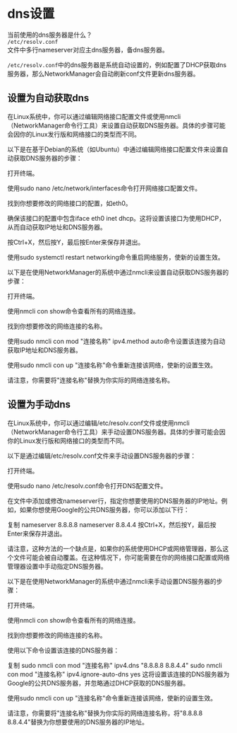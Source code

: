 # dns设置

当前使用的dns服务器是什么？  
`/etc/resolv.conf`  
文件中多行nameserver对应主dns服务器，备dns服务器。  

`/etc/resolv.conf`中的dns服务器是系统自动设置的，例如配置了DHCP获取dns服务器，那么NetworkManager会自动刷新conf文件更新dns服务器。

## 设置为自动获取dns
在Linux系统中，你可以通过编辑网络接口配置文件或使用nmcli（NetworkManager命令行工具）来设置自动获取DNS服务器。具体的步骤可能会因你的Linux发行版和网络接口的类型而不同。

以下是在基于Debian的系统（如Ubuntu）中通过编辑网络接口配置文件来设置自动获取DNS服务器的步骤：

打开终端。

使用sudo nano /etc/network/interfaces命令打开网络接口配置文件。

找到你想要修改的网络接口的配置，如eth0。

确保该接口的配置中包含iface eth0 inet dhcp。这将设置该接口为使用DHCP，从而自动获取IP地址和DNS服务器。

按Ctrl+X，然后按Y，最后按Enter来保存并退出。

使用sudo systemctl restart networking命令重启网络服务，使新的设置生效。

以下是在使用NetworkManager的系统中通过nmcli来设置自动获取DNS服务器的步骤：

打开终端。

使用nmcli con show命令查看所有的网络连接。

找到你想要修改的网络连接的名称。

使用sudo nmcli con mod "连接名称" ipv4.method auto命令设置该连接为自动获取IP地址和DNS服务器。

使用sudo nmcli con up "连接名称"命令重新连接该网络，使新的设置生效。

请注意，你需要将"连接名称"替换为你实际的网络连接名称。

## 设置为手动dns
在Linux系统中，你可以通过编辑/etc/resolv.conf文件或使用nmcli（NetworkManager命令行工具）来手动设置DNS服务器。具体的步骤可能会因你的Linux发行版和网络接口的类型而不同。

以下是通过编辑/etc/resolv.conf文件来手动设置DNS服务器的步骤：

打开终端。

使用sudo nano /etc/resolv.conf命令打开DNS配置文件。

在文件中添加或修改nameserver行，指定你想要使用的DNS服务器的IP地址。例如，如果你想使用Google的公共DNS服务器，你可以添加以下行：

复制
nameserver 8.8.8.8
nameserver 8.8.4.4
按Ctrl+X，然后按Y，最后按Enter来保存并退出。

请注意，这种方法的一个缺点是，如果你的系统使用DHCP或网络管理器，那么这个文件可能会被自动覆盖。在这种情况下，你可能需要在你的网络接口配置或网络管理器设置中手动指定DNS服务器。

以下是在使用NetworkManager的系统中通过nmcli来手动设置DNS服务器的步骤：

打开终端。

使用nmcli con show命令查看所有的网络连接。

找到你想要修改的网络连接的名称。

使用以下命令设置该连接的DNS服务器：

复制
sudo nmcli con mod "连接名称" ipv4.dns "8.8.8.8 8.8.4.4"
sudo nmcli con mod "连接名称" ipv4.ignore-auto-dns yes
这将设置该连接的DNS服务器为Google的公共DNS服务器，并忽略通过DHCP获取的DNS服务器。

使用sudo nmcli con up "连接名称"命令重新连接该网络，使新的设置生效。

请注意，你需要将"连接名称"替换为你实际的网络连接名称，将"8.8.8.8 8.8.4.4"替换为你想要使用的DNS服务器的IP地址。